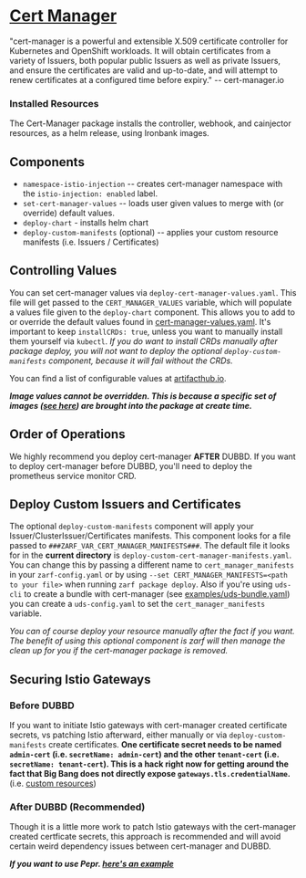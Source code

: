 # [Cert Manager](https://cert-manager.io/)

"cert-manager is a powerful and extensible X.509 certificate controller for Kubernetes and OpenShift workloads. It will obtain certificates from a variety of Issuers, both popular public Issuers as well as private Issuers, and ensure the certificates are valid and up-to-date, and will attempt to renew certificates at a configured time before expiry." -- cert-manager.io

### Installed Resources

The Cert-Manager package installs the controller, webhook, and cainjector resources, as a helm release, using Ironbank images.

## Components

- `namespace-istio-injection` -- creates cert-manager namespace with the `istio-injection: enabled` label.
- `set-cert-manager-values` -- loads user given values to merge with (or override) default values.
- `deploy-chart` - installs helm chart
- `deploy-custom-manifests` (optional) -- applies your custom resource manifests (i.e. Issuers / Certificates)

## Controlling Values

You can set cert-manager values via `deploy-cert-manager-values.yaml`. This file will get passed to the `CERT_MANAGER_VALUES` variable, which will populate a values file given to the `deploy-chart` component. This allows you to add to or override the default values found in [cert-manager-values.yaml](./values/cert-manager-values.yaml). It's important to keep `installCRDs: true`, unless you want to manually install them yourself via `kubectl`. _If you do want to install CRDs manually after package deploy, you will not want to deploy the optional `deploy-custom-manifests` component, because it will fail without the CRDs._

You can find a list of configurable values at [artifacthub.io](https://artifacthub.io/packages/helm/cert-manager/cert-manager).

**_Image values cannot be overridden. This is because a specific set of images ([see here](./zarf.yaml#L72)) are brought into the package at create time._**

## Order of Operations

We highly recommend you deploy cert-manager **AFTER** DUBBD. If you want to deploy cert-manager before DUBBD, you'll need to deploy the prometheus service monitor CRD.

## Deploy Custom Issuers and Certificates

The optional `deploy-custom-manifests` component will apply your Issuer/ClusterIssuer/Certificates manifests. This component looks for a file passed to `###ZARF_VAR_CERT_MANAGER_MANIFESTS###`. The default file it looks for in the **current directory** is `deploy-custom-cert-manager-manifests.yaml`. You can change this by passing a different name to `cert_manager_manifests` in your `zarf-config.yaml` or by using `--set CERT_MANAGER_MANIFESTS=<path to your file>` when running `zarf package deploy`. Also if you're using `uds-cli` to create a bundle with cert-manager (see [examples/uds-bundle.yaml](/examples/uds-bundle.yaml)) you can create a `uds-config.yaml` to set the `cert_manager_manifests` variable.

_You can of course deploy your resource manually after the fact if you want. The benefit of using this optional component is zarf will then manage the clean up for you if the cert-manager package is removed._

## Securing Istio Gateways

### Before DUBBD

If you want to initiate Istio gateways with cert-manager created certificate secrets, vs patching Istio afterward, either manually or via `deploy-custom-manifests` create certificates. **One certificate secret needs to be named `admin-cert` (i.e. `secretName: admin-cert`) and the other `tenant-cert` (i.e. `secretName: tenant-cert`). This is a hack right now for getting around the fact that Big Bang does not directly expose `gateways.tls.credentialName`.** (i.e. [custom resources](examples/deploy-custom-manifests.yaml#L42))

### After DUBBD (Recommended)

Though it is a little more work to patch Istio gateways with the cert-manager created certficate secrets, this approach is recommended and will avoid certain weird dependency issues between cert-manager and DUBBD.

**_If you want to use Pepr. [here's an example](https://github.com/TristanHoladay/cert-manager-pepr)_**
